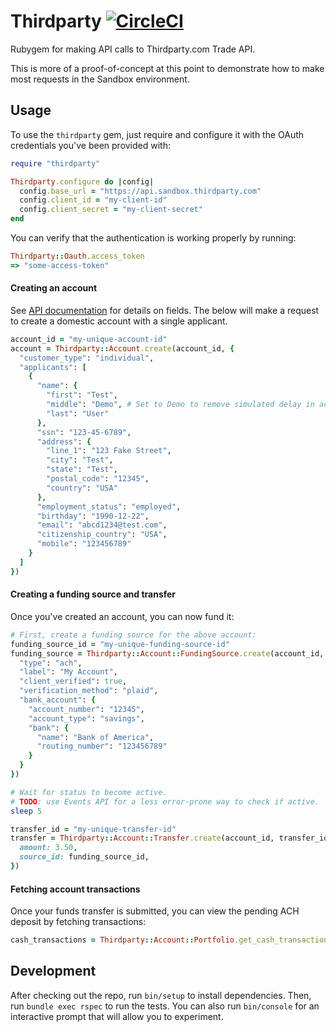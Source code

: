 # Thirdparty [![CircleCI](https://circleci.com/gh/wealthsimple/thirdparty.svg?style=svg)](https://circleci.com/gh/wealthsimple/thirdparty)

Rubygem for making API calls to Thirdparty.com Trade API.

This is more of a proof-of-concept at this point to demonstrate how to make most requests in the Sandbox environment.

## Usage

To use the `thirdparty` gem, just require and configure it with the OAuth credentials you've been provided with:

```ruby
require "thirdparty"

Thirdparty.configure do |config|
  config.base_url = "https://api.sandbox.thirdparty.com"
  config.client_id = "my-client-id"
  config.client_secret = "my-client-secret"
end
```

You can verify that the authentication is working properly by running:

```ruby
Thirdparty::Oauth.access_token
=> "some-access-token"
```

#### Creating an account

See [API documentation](https://portal.thirdparty.com/docs/accounts.html) for details on fields. The below will make a request to create a domestic account with a single applicant.

```ruby
account_id = "my-unique-account-id"
account = Thirdparty::Account.create(account_id, {
  "customer_type": "individual",
  "applicants": [
    {
      "name": {
        "first": "Test",
        "middle": "Demo", # Set to Demo to remove simulated delay in account opening.
        "last": "User"
      },
      "ssn": "123-45-6789",
      "address": {
        "line_1": "123 Fake Street",
        "city": "Test",
        "state": "Test",
        "postal_code": "12345",
        "country": "USA"
      },
      "employment_status": "employed",
      "birthday": "1990-12-22",
      "email": "abcd1234@test.com",
      "citizenship_country": "USA",
      "mobile": "123456789"
    }
  ]
})
```

#### Creating a funding source and transfer

Once you've created an account, you can now fund it:

```ruby
# First, create a funding source for the above account:
funding_source_id = "my-unique-funding-source-id"
funding_source = Thirdparty::Account::FundingSource.create(account_id, funding_source_id, {
  "type": "ach",
  "label": "My Account",
  "client_verified": true,
  "verification_method": "plaid",
  "bank_account": {
    "account_number": "12345",
    "account_type": "savings",
    "bank": {
      "name": "Bank of America",
      "routing_number": "123456789"
    }
  }
})

# Wait for status to become active.
# TODO: use Events API for a less error-prone way to check if active.
sleep 5

transfer_id = "my-unique-transfer-id"
transfer = Thirdparty::Account::Transfer.create(account_id, transfer_id, {
  amount: 3.50,
  source_id: funding_source_id,
})
```

#### Fetching account transactions

Once your funds transfer is submitted, you can view the pending ACH deposit by fetching transactions:

```ruby
cash_transactions = Thirdparty::Account::Portfolio.get_cash_transactions(account_id)
```

## Development

After checking out the repo, run `bin/setup` to install dependencies. Then, run `bundle exec rspec` to run the tests. You can also run `bin/console` for an interactive prompt that will allow you to experiment.
